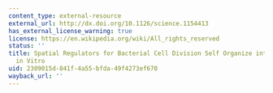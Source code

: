 ```yaml
---
content_type: external-resource
external_url: http://dx.doi.org/10.1126/science.1154413
has_external_license_warning: true
license: https://en.wikipedia.org/wiki/All_rights_reserved
status: ''
title: Spatial Regulators for Bacterial Cell Division Self Organize into Surface Waves
  in Vitro
uid: 2309015d-841f-4a55-bfda-49f4273ef670
wayback_url: ''
---
```

